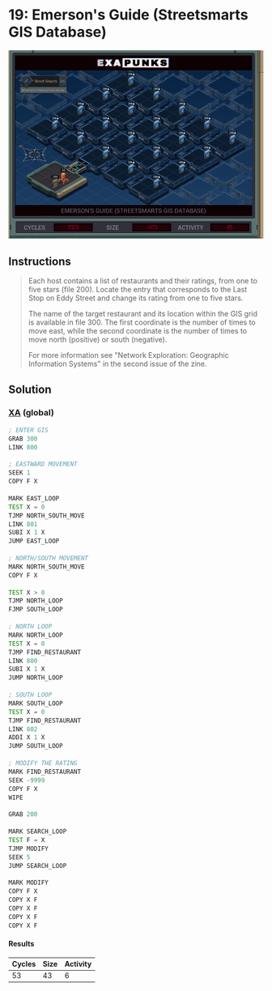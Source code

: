 # 19: Emerson's Guide (Streetsmarts GIS Database)

<div align="center"><img src="EXAPUNKS - Emerson's Guide (53, 43, 6, 2022-12-11-21-11-45).gif" /></div>

## Instructions
> Each host contains a list of restaurants and their ratings, from one to five stars (file 200). Locate the entry that corresponds to the Last Stop on Eddy Street and change its rating from one to five stars.
> 
> The name of the target restaurant and its location within the GIS grid is available in file 300. The first coordinate is the number of times to move east, while the second coordinate is the number of times to move north (positive) or south (negative).
> 
> For more information see "Network Exploration: Geographic Information Systems" in the second issue of the zine.

## Solution

### [XA](XA.exa) (global)
```asm
; ENTER GIS
GRAB 300
LINK 800

; EASTWARD MOVEMENT
SEEK 1
COPY F X

MARK EAST_LOOP
TEST X = 0
TJMP NORTH_SOUTH_MOVE
LINK 801
SUBI X 1 X
JUMP EAST_LOOP

; NORTH/SOUTH MOVEMENT
MARK NORTH_SOUTH_MOVE
COPY F X

TEST X > 0
TJMP NORTH_LOOP
FJMP SOUTH_LOOP

; NORTH LOOP
MARK NORTH_LOOP
TEST X = 0
TJMP FIND_RESTAURANT
LINK 800
SUBI X 1 X
JUMP NORTH_LOOP

; SOUTH LOOP
MARK SOUTH_LOOP
TEST X = 0
TJMP FIND_RESTAURANT
LINK 802
ADDI X 1 X
JUMP SOUTH_LOOP

; MODIFY THE RATING
MARK FIND_RESTAURANT
SEEK -9999
COPY F X
WIPE

GRAB 200

MARK SEARCH_LOOP
TEST F = X
TJMP MODIFY
SEEK 5
JUMP SEARCH_LOOP

MARK MODIFY
COPY F X
COPY X F
COPY X F
COPY X F
COPY X F
```

#### Results
| Cycles | Size | Activity |
|--------|------|----------|
| 53     | 43   | 6        |
